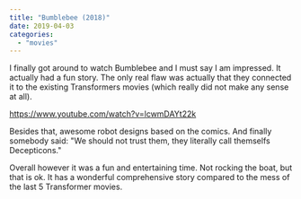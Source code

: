 ```yaml
---
title: "Bumblebee (2018)"
date: 2019-04-03
categories:
  - "movies"
---
```


I finally got around to watch Bumblebee and I must say I am impressed. It actually had a fun story. The only real flaw was actually that they connected it to the existing Transformers movies (which really did not make any sense at all).

https://www.youtube.com/watch?v=lcwmDAYt22k

Besides that, awesome robot designs based on the comics. And finally somebody said: "We should not trust them, they literally call themselfs Decepticons."

Overall however it was a fun and entertaining time. Not rocking the boat, but that is ok. It has a wonderful comprehensive story compared to the mess of the last 5 Transformer movies.
